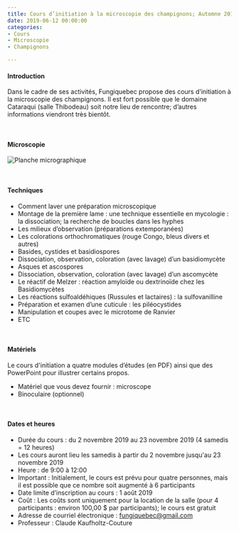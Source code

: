 ```yaml
---
title: Cours d’initiation à la microscopie des champignons; Automne 2019
date: 2019-06-12 00:00:00
categories: 
- Cours
- Microscopie
- Champignons

---
```


#### Introduction
Dans le cadre de ses activités, Fungiquebec propose des cours d’initiation à la microscopie des champignons. Il est fort possible que le domaine Cataraqui (salle Thibodeau) soit notre lieu de rencontre; d’autres informations viendront très bientôt.
<p>&nbsp; </p>


#### Microscopie
![Planche micrographique](https://live.staticflickr.com/4709/39687211041_afaefa918b.jpg "Figure 1. Planche micrographique de Scutellinia pennsylvanica (Seaver) Denison")
<p>&nbsp; </p>


#### Techniques
*	Comment laver une préparation microscopique
*	Montage de la première lame : une technique essentielle en mycologie : la dissociation; la recherche de boucles dans les hyphes
*	Les milieux d’observation (préparations extemporanées)
*	Les colorations orthochromatiques (rouge Congo, bleus divers et autres)
*	Basides, cystides et basidiospores
*	Dissociation, observation, coloration (avec lavage) d’un basidiomycète
*	Asques et ascospores
*	Dissociation, observation, coloration (avec lavage) d’un ascomycète
*	Le réactif de Melzer : réaction amyloïde ou dextrinoïde chez les Basidiomycètes
*	Les réactions sulfoaldéhiques (Russules et lactaires) : la sulfovanilline
*	Préparation et examen d’une cuticule : les piléocystides
*	Manipulation et coupes avec le microtome de Ranvier
*	ETC
<p>&nbsp; </p>


#### Matériels
Le cours d'initiation a quatre modules d’études (en PDF) ainsi que des PowerPoint pour illustrer certains propos.

*	Matériel que vous devez fournir : microscope
* Binoculaire (optionnel)
<p>&nbsp; </p>

#### Dates et heures
* Durée du cours : du 2 novembre 2019 au 23 novembre 2019 (4 samedis = 12 heures)
* Les cours auront lieu les samedis à partir du 2 novembre jusqu'au 23 novembre 2019
* Heure : de 9:00 à 12:00
* Important : Initialement, le cours est prévu pour quatre personnes, mais il est possible que ce nombre soit augmenté à 6 participants
* Date limite d’inscription au cours : 1 août 2019
* Coût : Les coûts sont uniquement pour la location de la salle (pour 4 participants : environ 100,00 $ par participants); le cours est gratuit
* Adresse de courriel électronique : fungiquebec@gmail.com
* Professeur : Claude Kaufholtz-Couture
